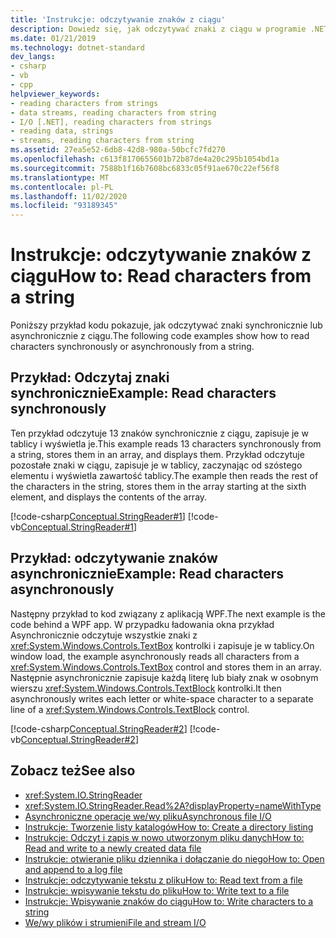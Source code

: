 ```yaml
---
title: 'Instrukcje: odczytywanie znaków z ciągu'
description: Dowiedz się, jak odczytywać znaki z ciągu w programie .NET. Zobacz przykłady odczytu znaków synchronicznie i asynchronicznie.
ms.date: 01/21/2019
ms.technology: dotnet-standard
dev_langs:
- csharp
- vb
- cpp
helpviewer_keywords:
- reading characters from strings
- data streams, reading characters from string
- I/O [.NET], reading characters from strings
- reading data, strings
- streams, reading characters from string
ms.assetid: 27ea5e52-6db8-42d8-980a-50bcfc7fd270
ms.openlocfilehash: c613f8170655601b72b87de4a20c295b1054bd1a
ms.sourcegitcommit: 7588b1f16b7608bc6833c05f91ae670c22ef56f8
ms.translationtype: MT
ms.contentlocale: pl-PL
ms.lasthandoff: 11/02/2020
ms.locfileid: "93189345"
---
```

# <a name="how-to-read-characters-from-a-string"></a><span data-ttu-id="b8964-104">Instrukcje: odczytywanie znaków z ciągu</span><span class="sxs-lookup"><span data-stu-id="b8964-104">How to: Read characters from a string</span></span>

<span data-ttu-id="b8964-105">Poniższy przykład kodu pokazuje, jak odczytywać znaki synchronicznie lub asynchronicznie z ciągu.</span><span class="sxs-lookup"><span data-stu-id="b8964-105">The following code examples show how to read characters synchronously or asynchronously from a string.</span></span>  
  
## <a name="example-read-characters-synchronously"></a><span data-ttu-id="b8964-106">Przykład: Odczytaj znaki synchronicznie</span><span class="sxs-lookup"><span data-stu-id="b8964-106">Example: Read characters synchronously</span></span>
 <span data-ttu-id="b8964-107">Ten przykład odczytuje 13 znaków synchronicznie z ciągu, zapisuje je w tablicy i wyświetla je.</span><span class="sxs-lookup"><span data-stu-id="b8964-107">This example reads 13 characters synchronously from a string, stores them in an array, and displays them.</span></span> <span data-ttu-id="b8964-108">Przykład odczytuje pozostałe znaki w ciągu, zapisuje je w tablicy, zaczynając od szóstego elementu i wyświetla zawartość tablicy.</span><span class="sxs-lookup"><span data-stu-id="b8964-108">The example then reads the rest of the characters in the string, stores them in the array starting at the sixth element, and displays the contents of the array.</span></span>  
  
 [!code-csharp[Conceptual.StringReader#1](../../../samples/snippets/csharp/VS_Snippets_CLR/conceptual.stringreader/cs/source.cs#1)]
 [!code-vb[Conceptual.StringReader#1](../../../samples/snippets/visualbasic/VS_Snippets_CLR/conceptual.stringreader/vb/source.vb#1)]  
  
## <a name="example-read-characters-asynchronously"></a><span data-ttu-id="b8964-109">Przykład: odczytywanie znaków asynchronicznie</span><span class="sxs-lookup"><span data-stu-id="b8964-109">Example: Read characters asynchronously</span></span>  
 <span data-ttu-id="b8964-110">Następny przykład to kod związany z aplikacją WPF.</span><span class="sxs-lookup"><span data-stu-id="b8964-110">The next example is the code behind a WPF app.</span></span> <span data-ttu-id="b8964-111">W przypadku ładowania okna przykład Asynchronicznie odczytuje wszystkie znaki z <xref:System.Windows.Controls.TextBox> kontrolki i zapisuje je w tablicy.</span><span class="sxs-lookup"><span data-stu-id="b8964-111">On window load, the example asynchronously reads all characters from a <xref:System.Windows.Controls.TextBox> control and stores them in an array.</span></span> <span data-ttu-id="b8964-112">Następnie asynchronicznie zapisuje każdą literę lub biały znak w osobnym wierszu <xref:System.Windows.Controls.TextBlock> kontrolki.</span><span class="sxs-lookup"><span data-stu-id="b8964-112">It then asynchronously writes each letter or white-space character to a separate line of a <xref:System.Windows.Controls.TextBlock> control.</span></span>  
  
 [!code-csharp[Conceptual.StringReader#2](../../../samples/snippets/csharp/VS_Snippets_Wpf/StringReaderWriter/MainWindow.xaml.cs)]
 [!code-vb[Conceptual.StringReader#2](../../../samples/snippets/visualbasic/VS_Snippets_Wpf/StringReaderWriter/MainWindow.xaml.vb)]  
  
## <a name="see-also"></a><span data-ttu-id="b8964-113">Zobacz też</span><span class="sxs-lookup"><span data-stu-id="b8964-113">See also</span></span>

- <xref:System.IO.StringReader>  
- <xref:System.IO.StringReader.Read%2A?displayProperty=nameWithType>  
- [<span data-ttu-id="b8964-114">Asynchroniczne operacje we/wy pliku</span><span class="sxs-lookup"><span data-stu-id="b8964-114">Asynchronous file I/O</span></span>](asynchronous-file-i-o.md)  
- <span data-ttu-id="b8964-115">[Instrukcje: Tworzenie listy katalogów](/previous-versions/dotnet/netframework-4.0/5cf8zcfh(v=vs.100))</span><span class="sxs-lookup"><span data-stu-id="b8964-115">[How to: Create a directory listing](/previous-versions/dotnet/netframework-4.0/5cf8zcfh(v=vs.100))</span></span>  
- [<span data-ttu-id="b8964-116">Instrukcje: Odczyt i zapis w nowo utworzonym pliku danych</span><span class="sxs-lookup"><span data-stu-id="b8964-116">How to: Read and write to a newly created data file</span></span>](how-to-read-and-write-to-a-newly-created-data-file.md)  
- [<span data-ttu-id="b8964-117">Instrukcje: otwieranie pliku dziennika i dołączanie do niego</span><span class="sxs-lookup"><span data-stu-id="b8964-117">How to: Open and append to a log file</span></span>](how-to-open-and-append-to-a-log-file.md)  
- [<span data-ttu-id="b8964-118">Instrukcje: odczytywanie tekstu z pliku</span><span class="sxs-lookup"><span data-stu-id="b8964-118">How to: Read text from a file</span></span>](how-to-read-text-from-a-file.md)  
- [<span data-ttu-id="b8964-119">Instrukcje: wpisywanie tekstu do pliku</span><span class="sxs-lookup"><span data-stu-id="b8964-119">How to: Write text to a file</span></span>](how-to-write-text-to-a-file.md)  
- [<span data-ttu-id="b8964-120">Instrukcje: Wpisywanie znaków do ciągu</span><span class="sxs-lookup"><span data-stu-id="b8964-120">How to: Write characters to a string</span></span>](how-to-write-characters-to-a-string.md)  
- [<span data-ttu-id="b8964-121">We/wy plików i strumieni</span><span class="sxs-lookup"><span data-stu-id="b8964-121">File and stream I/O</span></span>](index.md)

